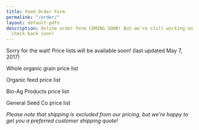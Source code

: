 ```yaml
---
title: Feed Order Form
permalink: "/order/"
layout: default-pdfs
description: Online order form COMING SOON! But we're still working on this page.  Please
  check back soon!
---
```



Sorry for the wait! Price lists will be available soon! (last updated May 7, 2017)

Whole organic grain price list

Organic feed price list

Bio-Ag Products price list

General Seed Co price list

*Please note that shipping is excluded from our pricing, but we’re happy to get you a preferred customer shipping quote!*
